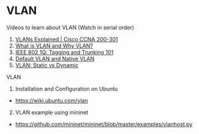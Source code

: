 # VLAN

Videos to learn about VLAN (Watch in serial order)
1. [VLANs Explained | Cisco CCNA 200-301](https://www.youtube.com/watch?v=A9lMH0ye1HU)
2. [What is VLAN and Why VLAN?](https://www.youtube.com/watch?v=_PPaArOxHhw)
3. [IEEE 802 1Q: Tagging and Trunking 101](https://www.youtube.com/watch?v=vE5gvbmR8jg)
4. [Default VLAN and Native VLAN](https://www.youtube.com/watch?v=zW_-mf6v3fs)
5. [VLAN: Static vs Dynamic](https://www.youtube.com/watch?v=tEM7fus03Ps)


VLAN
1. Installation and Configuration on Ubuntu
- https://wiki.ubuntu.com/vlan
2. VLAN example using mininet
- https://github.com/mininet/mininet/blob/master/examples/vlanhost.py
